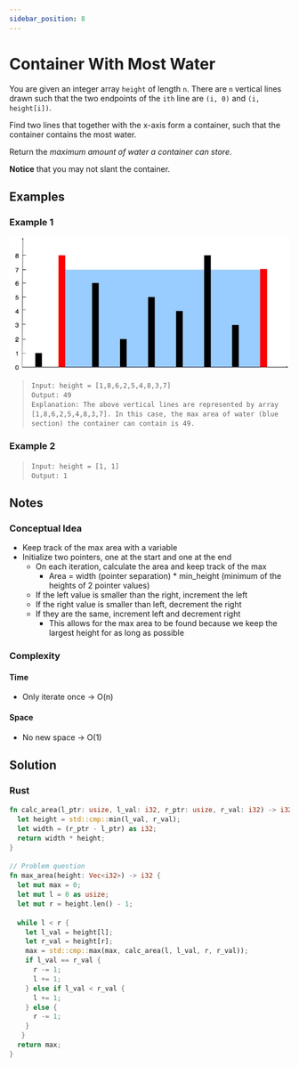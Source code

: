 ```yaml
---
sidebar_position: 8
---
```


# Container With Most Water
You are given an integer array `height` of length `n`. There are `n` vertical lines drawn such that the two endpoints of the `ith` line are `(i, 0)` and `(i, height[i])`.

Find two lines that together with the x-axis form a container, such that the container contains the most water.

Return the *maximum amount of water a container can store*.

**Notice** that you may not slant the container.



## Examples
### Example 1
![Container With Most Water Example](./assets/container_most_water.jpeg)

> `Input: height = [1,8,6,2,5,4,8,3,7]` <br />
> `Output: 49` <br />
> `Explanation: The above vertical lines are represented by array [1,8,6,2,5,4,8,3,7]. In this case, the max area of water (blue section) the container can contain is 49.`

### Example 2
> `Input: height = [1, 1]` <br />
> `Output: 1`

## Notes
### Conceptual Idea
- Keep track of the max area with a variable
- Initialize two pointers, one at the start and one at the end
  + On each iteration, calculate the area and keep track of the max
    - Area = width (pointer separation) * min_height (minimum of the heights of 2 pointer values)
  + If the left value is smaller than the right, increment the left
  + If the right value is smaller than left, decrement the right
  + If they are the same, increment left and decrement right
    + This allows for the max area to be found because we keep the largest height for as long as possible

### Complexity
#### Time
- Only iterate once -> O(n)

#### Space
- No new space -> O(1)

## Solution
### Rust
```rust
fn calc_area(l_ptr: usize, l_val: i32, r_ptr: usize, r_val: i32) -> i32 {
  let height = std::cmp::min(l_val, r_val);
  let width = (r_ptr - l_ptr) as i32;
  return width * height;
}

// Problem question
fn max_area(height: Vec<i32>) -> i32 {
  let mut max = 0;
  let mut l = 0 as usize;
  let mut r = height.len() - 1;

  while l < r {
    let l_val = height[l];
    let r_val = height[r];
    max = std::cmp::max(max, calc_area(l, l_val, r, r_val));
    if l_val == r_val {
      r -= 1;
      l += 1;
    } else if l_val < r_val {
      l += 1;
    } else {
      r -= 1;
    }
   }
  return max;
}
```